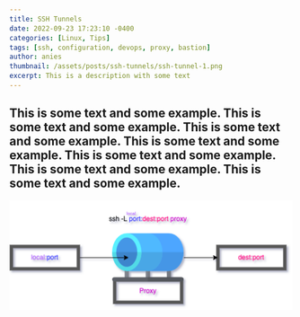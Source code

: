```yaml
---
title: SSH Tunnels
date: 2022-09-23 17:23:10 -0400
categories: [Linux, Tips]
tags: [ssh, configuration, devops, proxy, bastion]
author: anies
thumbnail: /assets/posts/ssh-tunnels/ssh-tunnel-1.png
excerpt: This is a description with some text
---
```

This is some text and some example.
This is some text and some example.
This is some text and some example.
This is some text and some example.
This is some text and some example.
This is some text and some example.
This is some text and some example.
---
![Test image](/assets/posts/ssh-tunnels/ssh-tunnel-1.png)
